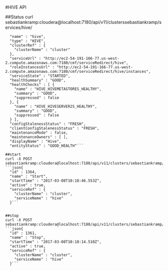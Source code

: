#HIVE API

##Status
curl sebastiankramp:cloudera@localhost:7180/api/v11/clusterssebastiankramp/services/hive/  
```json{
  "name" : "hive",
  "type" : "HIVE",
  "clusterRef" : {
    "clusterName" : "cluster"
  },
  "serviceUrl" : "http://ec2-54-191-166-77.us-west-2.compute.amazonaws.com:7180/cmf/serviceRedirect/hive",
  "roleInstancesUrl" : "http://ec2-54-191-166-77.us-west-2.compute.amazonaws.com:7180/cmf/serviceRedirect/hive/instances",
  "serviceState" : "STARTED",
  "healthSummary" : "GOOD",
  "healthChecks" : [ {
    "name" : "HIVE_HIVEMETASTORES_HEALTHY",
    "summary" : "GOOD",
    "suppressed" : false
  }, {
    "name" : "HIVE_HIVESERVER2S_HEALTHY",
    "summary" : "GOOD",
    "suppressed" : false
  } ],
  "configStalenessStatus" : "FRESH",
  "clientConfigStalenessStatus" : "FRESH",
  "maintenanceMode" : false,
  "maintenanceOwners" : [ ],
  "displayName" : "Hive",
  "entityStatus" : "GOOD_HEALTH"```

##start
curl -X POST sebastiankramp:cloudera@localhost:7180/api/v11/clusters/sebastiankramp/services/hive/commands/start
```json{
  "id" : 1364,
  "name" : "Start",
  "startTime" : "2017-03-08T10:18:46.553Z",
  "active" : true,
  "serviceRef" : {
    "clusterName" : "cluster",
    "serviceName" : "hive"
  }```


##stop
curl -X POST sebastiankramp:cloudera@localhost:7180/api/v11/clusters/sebastiankramp/services/hive/commands/stop
```json{
  "id" : 1361,
  "name" : "Stop",
  "startTime" : "2017-03-08T10:18:14.510Z",
  "active" : true,
  "serviceRef" : {
    "clusterName" : "cluster",
    "serviceName" : "hive"
  }```


